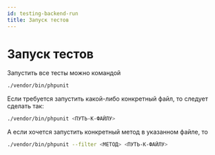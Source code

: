 ```yaml
---
id: testing-backend-run
title: Запуск тестов
---
```


# Запуск тестов

Запустить все тесты можно командой 

```bash
./vendor/bin/phpunit
```

Если требуется запустить какой-либо конкретный файл, то следует сделать так:

```bash
./vendor/bin/phpunit <ПУТЬ-К-ФАЙЛУ>
```

А если хочется запустить конкретный метод в указанном файле, то

```bash
./vendor/bin/phpunit --filter <МЕТОД> <ПУТЬ-К-ФАЙЛУ>
```